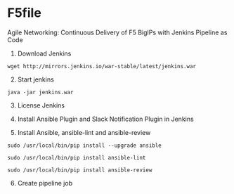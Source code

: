 # F5file
Agile Networking: Continuous Delivery of F5 BigIPs with Jenkins Pipeline as Code

1) Download Jenkins
```
wget http://mirrors.jenkins.io/war-stable/latest/jenkins.war
```

2) Start jenkins

```
java -jar jenkins.war
```

3) License Jenkins

4) Install Ansible Plugin and Slack Notification Plugin in Jenkins

5) Install Ansible, ansible-lint and ansible-review

```
sudo /usr/local/bin/pip install --upgrade ansible

sudo /usr/local/bin/pip install ansible-lint

sudo /usr/local/bin/pip install ansible-review 
```

6) Create pipeline job

